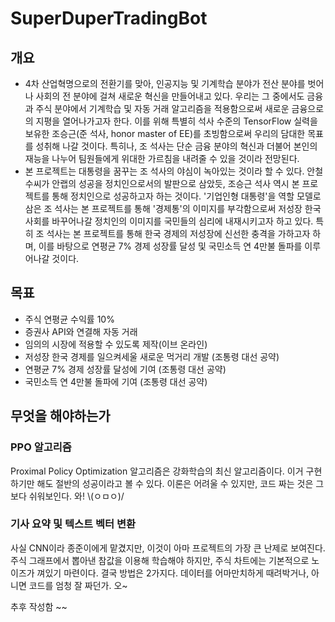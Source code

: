 # SuperDuperTradingBot

## 개요
- 4차 산업혁명으로의 전환기를 맞아, 인공지능 및 기계학습 분야가 전산 분야를 벗어나 사회의 전 분야에 걸쳐 새로운 혁신을 만들어내고 있다. 우리는 그 중에서도 금융과 주식 분야에서 기계학습 및 자동 거래 알고리즘을 적용함으로써 새로운 금융으로의 지평을 열어나가고자 한다. 이를 위해 특별히 석사 수준의 TensorFlow 실력을 보유한 조승근(준 석사, honor master of EE)를 초빙함으로써 우리의 담대한 목표를 성취해 나갈 것이다. 특히나, 조 석사는 단순 금융 분야의 혁신과 더불어 본인의 재능을 나누어 팀원들에게 위대한 가르침을 내려줄 수 있을 것이라 전망된다.
- 본 프로젝트는 대통령을 꿈꾸는 조 석사의 야심이 녹아있는 것이라 할 수 있다. 안철수씨가 안랩의 성공을 정치인으로서의 발판으로 삼았듯, 조승근 석사 역시 본 프로젝트를 통해 정치인으로 성공하고자 하는 것이다. '기업인형 대통령'을 역할 모델로 삼은 조 석사는 본 프로젝트를 통해 '경제통'의 이미지를 부각함으로써 저성장 한국사회를 바꾸어나갈 정치인의 이미지를 국민들의 심리에 내재시키고자 하고 있다. 특히 조 석사는 본 프로젝트를 통해 한국 경제의 저성장에 신선한 충격을 가하고자 하며, 이를 바탕으로 연평균 7% 경제 성장률 달성 및 국민소득 연 4만불 돌파를 이루어나갈 것이다.

## 목표
- 주식 연평균 수익률 10%
- 증권사 API와 연결해 자동 거래
- 임의의 시장에 적용할 수 있도록 제작(이브 온라인)
- 저성장 한국 경제를 일으켜세울 새로운 먹거리 개발 (조통령 대선 공약)
- 연평균 7% 경제 성장률 달성에 기여 (조통령 대선 공약)
- 국민소득 연 4만불 돌파에 기여 (조통령 대선 공약)

## 무엇을 해야하는가
### PPO 알고리즘
Proximal Policy Optimization 알고리즘은 강화학습의 최신 알고리즘이다.
이거 구현하기만 해도 절반의 성공이라고 볼 수 있다.
이론은 어려울 수 있지만, 코드 짜는 것은 그보다 쉬워보인다. 와! \\(ㅇㅁㅇ)/

### 기사 요약 및 텍스트 벡터 변환
사실 CNN이라 종준이에게 맡겼지만, 이것이 아마 프로젝트의 가장 큰 난제로 보여진다.
주식 그래프에서 뽑아낸 참값을 이용해 학습해야 하지만, 주식 차트에는 기본적으로 노이즈가 껴있기 마련이다.
결국 방법은 2가지다. 데이터를 어마만치하게 때려박거나, 아니면 코드를 엄청 잘 짜던가. 오~

추후 작성함 ~~
